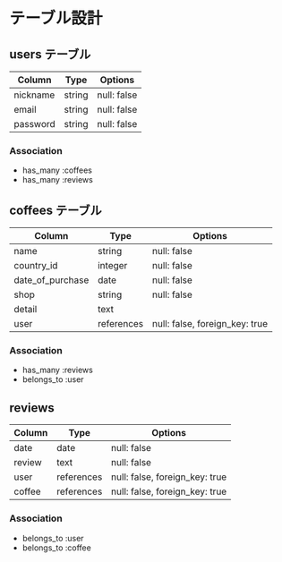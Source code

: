 # テーブル設計

## users テーブル

| Column               | Type    | Options     |
| -------------------- | ------- | ----------- |
| nickname             | string  | null: false |
| email                | string  | null: false |
| password             | string  | null: false |

### Association

- has_many :coffees
- has_many :reviews

## coffees テーブル

| Column          | Type       | Options                        |
| --------------- | ---------- | ------------------------------ |
| name            | string     | null: false                    |
| country_id      | integer    | null: false                    |
| date_of_purchase| date       | null: false                    |
| shop            | string     | null: false                    |
| detail          | text       |                                |
| user            | references | null: false, foreign_key: true |

### Association

- has_many :reviews
- belongs_to :user

## reviews

| Column          | Type       | Options                        |
| --------------- | ---------- | ------------------------------ |
| date            | date       | null: false                    |
| review          | text       | null: false                    |
| user            | references | null: false, foreign_key: true |
| coffee          | references | null: false, foreign_key: true |

### Association

- belongs_to :user
- belongs_to :coffee